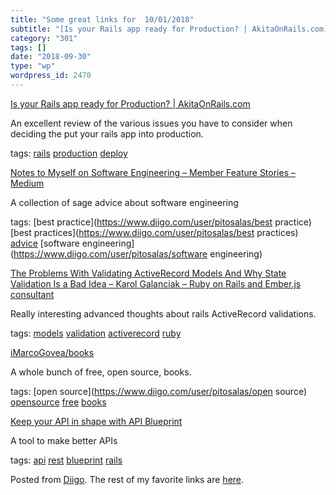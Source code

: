 ```yaml
---
title: "Some great links for  10/01/2018"
subtitle: "[Is your Rails app ready for Production? | AkitaOnRails.com](http://www.akitaonrails.com/2016/03/22/..."
category: "301"
tags: []
date: "2018-09-30"
type: "wp"
wordpress_id: 2470
---
```

[Is your Rails app ready for Production? | AkitaOnRails.com](http://www.akitaonrails.com/2016/03/22/is-your-rails-app-ready-for-production) 

An excellent review of the various issues you have to consider when deciding the put your rails app into production.

 tags: [rails](https://www.diigo.com/user/pitosalas/rails) [production](https://www.diigo.com/user/pitosalas/production) [deploy](https://www.diigo.com/user/pitosalas/deploy)

 [Notes to Myself on Software Engineering – Member Feature Stories – Medium](https://medium.com/s/story/notes-to-myself-on-software-engineering-c890f16f4e4d) 

A collection of sage advice about software engineering 

 tags: [best practice](https://www.diigo.com/user/pitosalas/best practice) [best practices](https://www.diigo.com/user/pitosalas/best practices) [advice](https://www.diigo.com/user/pitosalas/advice) [software engineering](https://www.diigo.com/user/pitosalas/software engineering)

 [The Problems With Validating ActiveRecord Models And Why State Validation Is a Bad Idea – Karol Galanciak – Ruby on Rails and Ember.js consultant](https://karolgalanciak.com/blog/2018/09/30/the-problems-with-validating-activerecord-models-and-why-state-validation-is-a-bad-idea/) 

Really interesting advanced thoughts about rails ActiveRecord validations. 

 tags: [models](https://www.diigo.com/user/pitosalas/models) [validation](https://www.diigo.com/user/pitosalas/validation) [activerecord](https://www.diigo.com/user/pitosalas/activerecord) [ruby](https://www.diigo.com/user/pitosalas/ruby)

 [iMarcoGovea/books](https://github.com/iMarcoGovea/books) 

A whole bunch of free, open source, books. 

 tags: [open source](https://www.diigo.com/user/pitosalas/open source) [opensource](https://www.diigo.com/user/pitosalas/opensource) [free](https://www.diigo.com/user/pitosalas/free) [books](https://www.diigo.com/user/pitosalas/books)

 [Keep your API in shape with API Blueprint](https://sipsandbits.com/2018/08/02/keep-your-api-in-shape-with-api-blueprint/) 

A tool to make better APIs

 tags: [api](https://www.diigo.com/user/pitosalas/api) [rest](https://www.diigo.com/user/pitosalas/rest) [blueprint](https://www.diigo.com/user/pitosalas/blueprint) [rails](https://www.diigo.com/user/pitosalas/rails)

Posted from [Diigo](https://www.diigo.com). The rest of my favorite links are [here](https://www.diigo.com/user/pitosalas).